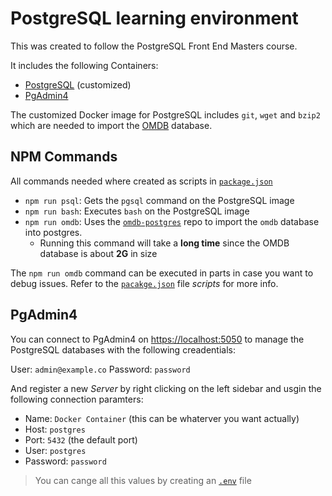 # PostgreSQL learning environment

This was created to follow the PostgreSQL Front End Masters course.

It includes the following Containers:

- [PostgreSQL](https://hub.docker.com/_/postgres) (customized)
- [PgAdmin4](https://hub.docker.com/r/dpage/pgadmin4)

The customized Docker image for PostgreSQL includes `git`, `wget` and `bzip2` which are needed to import the [OMDB](https://www.omdb.org) database.

## NPM Commands

All commands needed where created as scripts in [`package.json`](package.json)

- `npm run psql`: Gets the `pgsql` command on the PostgreSQL image
- `npm run bash`: Executes `bash` on the PostgreSQL image
- `npm run omdb`: Uses the [`omdb-postgres`](https://github.com/credativ/omdb-postgresql) repo to import the `omdb` database into postgres.
  - Running this command will take a **long time** since the OMDB database is about **2G** in size

The `npm run omdb` command can be executed in parts in case you want to debug issues. Refer to the [`pacakge.json`](package.json) file _scripts_ for more info.

## PgAdmin4

You can connect to PgAdmin4 on <https://localhost:5050> to manage the PostgreSQL databases with the following creadentials:

User: `admin@example.co`
Password: `password`

And register a new _Server_ by right clicking on the left sidebar and usgin the following connection paramters:

- Name: `Docker Container` (this can be whaterver you want actually)
- Host: `postgres`
- Port: `5432` (the default port)
- User: `postgres`
- Password: `password`

> You can cange all this values by creating an [`.env`](.env.example) file
